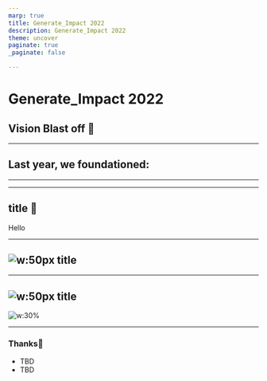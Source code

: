 ```yaml
---
marp: true
title: Generate_Impact 2022
description: Generate_Impact 2022
theme: uncover
paginate: true
_paginate: false

---
```

# <!--fit-->**Generate_Impact 2022**
## Vision Blast off 🚀
---

## **Last year, we foundationed:**

---



---

## **title 🚀**

Hello

---

## **![w:50px](assets/example.png) title**

---

## **![w:50px](assets/example.png) title**

![w:30% ](assets/example.png)

---

### <!--fit--> **Thanks**👋

- TBD
- TBD
